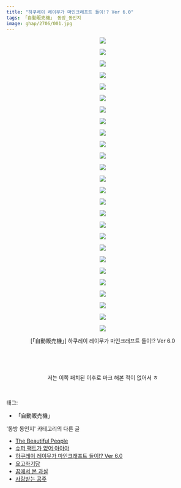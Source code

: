 ```yaml
---
title: "하쿠레이 레이무가 마인크래프트 들이!? Ver 6.0"
tags: 「自動販売機」 동방_동인지
image: ghap/2706/001.jpg
---
```

<div class="article">
<p style="text-align: center; clear: none; float: none;"><img src="{{ site.nasurl }}/ghap/2706/001.jpg"/></p>
<p style="text-align: center; clear: none; float: none;"><img src="{{ site.nasurl }}/ghap/2706/002.jpg"/></p>
<p style="text-align: center; clear: none; float: none;"><img src="{{ site.nasurl }}/ghap/2706/003.jpg"/></p>
<p style="text-align: center; clear: none; float: none;"><img src="{{ site.nasurl }}/ghap/2706/004.jpg"/></p>
<p style="text-align: center; clear: none; float: none;"><img src="{{ site.nasurl }}/ghap/2706/005.jpg"/></p>
<p style="text-align: center; clear: none; float: none;"><img src="{{ site.nasurl }}/ghap/2706/006.jpg"/></p>
<p style="text-align: center; clear: none; float: none;"><img src="{{ site.nasurl }}/ghap/2706/007.jpg"/></p>
<p style="text-align: center; clear: none; float: none;"><img src="{{ site.nasurl }}/ghap/2706/008.jpg"/></p>
<p style="text-align: center; clear: none; float: none;"><img src="{{ site.nasurl }}/ghap/2706/009.jpg"/></p>
<p style="text-align: center; clear: none; float: none;"><img src="{{ site.nasurl }}/ghap/2706/010.jpg"/></p>
<p style="text-align: center; clear: none; float: none;"><img src="{{ site.nasurl }}/ghap/2706/011.jpg"/></p>
<p style="text-align: center; clear: none; float: none;"><img src="{{ site.nasurl }}/ghap/2706/012.jpg"/></p>
<p style="text-align: center; clear: none; float: none;"><img src="{{ site.nasurl }}/ghap/2706/013.jpg"/></p>
<p style="text-align: center; clear: none; float: none;"><img src="{{ site.nasurl }}/ghap/2706/014.jpg"/></p>
<p style="text-align: center; clear: none; float: none;"><img src="{{ site.nasurl }}/ghap/2706/015.jpg"/></p>
<p style="text-align: center; clear: none; float: none;"><img src="{{ site.nasurl }}/ghap/2706/016.jpg"/></p>
<p style="text-align: center; clear: none; float: none;"><img src="{{ site.nasurl }}/ghap/2706/017.jpg"/></p>
<p style="text-align: center; clear: none; float: none;"><img src="{{ site.nasurl }}/ghap/2706/018.jpg"/></p>
<p style="text-align: center; clear: none; float: none;"><img src="{{ site.nasurl }}/ghap/2706/019.jpg"/></p>
<p style="text-align: center; clear: none; float: none;"><img src="{{ site.nasurl }}/ghap/2706/020.jpg"/></p>
<p style="text-align: center; clear: none; float: none;"><img src="{{ site.nasurl }}/ghap/2706/021.jpg"/></p>
<p style="text-align: center; clear: none; float: none;"><img src="{{ site.nasurl }}/ghap/2706/022.jpg"/></p>
<p style="text-align: center; clear: none; float: none;"><img src="{{ site.nasurl }}/ghap/2706/023.jpg"/></p>
<p style="text-align: center; clear: none; float: none;"><img src="{{ site.nasurl }}/ghap/2706/024.jpg"/></p>
<p style="text-align: center; clear: none; float: none;"><img src="{{ site.nasurl }}/ghap/2706/025.jpg"/></p>
<p style="text-align: center; clear: none; float: none;"><img src="{{ site.nasurl }}/ghap/2706/026.jpg"/></p>
<p style="text-align: center; clear: none; float: none;">[「自動販売機」] 하쿠레이 레이무가 마인크래프트 들이!? Ver 6.0</p>
<p style="text-align: center; clear: none; float: none;"><br/></p>
<p style="text-align: center; clear: none; float: none;"><br/></p>
<p style="text-align: center; clear: none; float: none;">저는 이쪽 패치된 이후로 마크 해본 적이 없어서 ㅎ</p>
<p><br/></p>
</div><div class="tagTrail">
<p>태그: </p>
<ul>
<li>「自動販売機」</li>
</ul>
</div><div class="another">
<p>'동방 동인지' 카테고리의 다른 글</p>
<ul>
<li><a href="/2016-11-01-ghap_2708">The Beautiful People</a></li>
<li><a href="/2016-11-01-ghap_2707">슈퍼 팩트가 없어 아야야</a></li>
<li><a href="/2016-11-01-ghap_2706">하쿠레이 레이무가 마인크래프트 들이!? Ver 6.0</a></li>
<li><a href="/2016-10-30-ghap_2705">요고좌기담</a></li>
<li><a href="/2016-10-30-ghap_2704">꿈에서 본 과실</a></li>
<li><a href="/2016-10-30-ghap_2703">사랑받는 공주</a></li>
</ul>
</div><div class="cb_module cb_fluid">
<div class="cb_wrt cb_profile">
</div><!-- commentList close -->
</div>